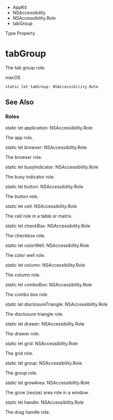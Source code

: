 

- AppKit
- NSAccessibility
- NSAccessibility.Role
-  tabGroup 

Type Property

# tabGroup

The tab group role.

macOS

``` source
static let tabGroup: NSAccessibility.Role
```

## See Also

### Roles

static let application: NSAccessibility.Role

The app role.

static let browser: NSAccessibility.Role

The browser role.

static let busyIndicator: NSAccessibility.Role

The busy indicator role.

static let button: NSAccessibility.Role

The button role.

static let cell: NSAccessibility.Role

The cell role in a table or matrix.

static let checkBox: NSAccessibility.Role

The checkbox role.

static let colorWell: NSAccessibility.Role

The color well role.

static let column: NSAccessibility.Role

The column role.

static let comboBox: NSAccessibility.Role

The combo box role.

static let disclosureTriangle: NSAccessibility.Role

The disclosure triangle role.

static let drawer: NSAccessibility.Role

The drawer role.

static let grid: NSAccessibility.Role

The grid role.

static let group: NSAccessibility.Role

The group role.

static let growArea: NSAccessibility.Role

The grow (resize) area role in a window.

static let handle: NSAccessibility.Role

The drag handle role.

